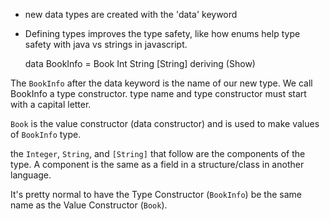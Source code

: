 + new data types are created with the 'data' keyword
+ Defining types improves the type safety, like how enums help type safety with
java vs strings in javascript.

    data BookInfo = Book Int String [String]
                    deriving (Show)

The `BookInfo` after the data keyword is the name of our new type.
We call BookInfo a type constructor.
type name and type constructor must start with a capital letter.

`Book` is the value constructor (data constructor) and is used to make values of
`BookInfo` type.

the `Integer`, `String`, and `[String]` that follow are the components of the
type. A component is the same as a field in a structure/class in another
language.

It's pretty normal to have the Type Constructor (`BookInfo`) be the same name as
the Value Constructor (`Book`).


